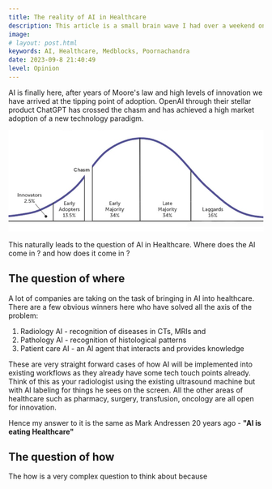 ```yaml
---
title: The reality of AI in Healthcare
description: This article is a small brain wave I had over a weekend on the place how can change Healthcare for the better and what it should overcome
image: 
# layout: post.html
keywords: AI, Healthcare, Medblocks, Poornachandra
date: 2023-09-8 21:40:49
level: Opinion
---
```

AI is finally here, after years of Moore's law and high levels of innovation we have arrived at the tipping point of adoption. OpenAI through their stellar product ChatGPT has crossed the chasm and has achieved a high market adoption of a new technology paradigm. 

![Crossing the Chasm Graph](/public/chasm.png)
 
This naturally leads to the question of AI in Healthcare. Where does the AI come in ? and how does it come in ?
## The question of where
A lot of companies are taking on the task of bringing in AI into healthcare. There are a few obvious winners here who have solved all the axis of the problem:
1. Radiology AI - recognition of diseases in CTs, MRIs and 
2. Pathology AI - recognition of histological patterns
3. Patient care AI - an AI agent that interacts and provides knowledge 

These are very straight forward cases of how AI will be implemented into existing workflows as they already have some tech touch points already. Think of this as your radiologist using the existing ultrasound machine but with AI labeling for things he sees on the screen.
All the other areas of healthcare such as pharmacy, surgery, transfusion, oncology are all open for innovation. 

Hence my answer to it is the same as Mark Andressen 20 years ago - **"AI is eating Healthcare"**

## The question of how

The how is a very complex question to think about because 